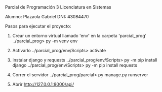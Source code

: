 Parcial de Programación 3
Licenciatura en Sistemas

Alumno: Plazaola Gabriel
DNI: 43084470

Pasos para ejecutar el proyecto:
1) Crear un entorno virtual llamado 'env' en la carpeta 'parcial_prog'
../parcial_prog> py -m venv env

2) Activarlo
../parcial_prog/env/Scripts> activate

3) Instalar django y requests
../parcial_prog/env/Scripts> py -m pip install django
../parcial_prog/env/Scripts> py -m pip install requests

4) Correr el servidor
../parcial_prog/parcial> py manage.py runserver

5) Abrir http://127.0.0.1:8000/api/
